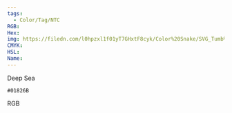 ```yaml
---
tags:
  - Color/Tag/NTC
RGB:
Hex:
img: https://filedn.com/l0hpzxl1f01yT7GHxtF8cyk/Color%20Snake/SVG_Tumb%20Mass%20No%20Name/01826B.svg
CMYK:
HSL:
Name:
---
```

Deep Sea
```palette
#01826B
```
RGB
